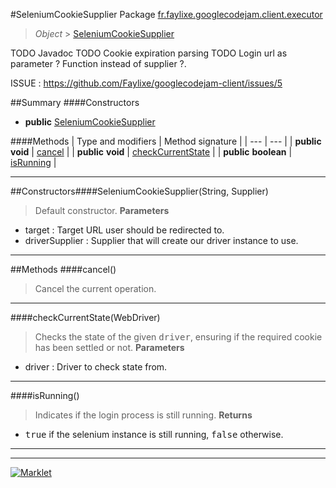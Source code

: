 #SeleniumCookieSupplier
Package [fr.faylixe.googlecodejam.client.executor](README.md)<br>

> *Object* > [SeleniumCookieSupplier](SeleniumCookieSupplier.md)

TODO Javadoc
 TODO Cookie expiration parsing
 TODO Login url as parameter ? Function instead of supplier ?.
 
 ISSUE : https://github.com/Faylixe/googlecodejam-client/issues/5

##Summary
####Constructors
* **public** [SeleniumCookieSupplier](#seleniumcookiesupplierstring-java.util.function.supplier)

####Methods
| Type and modifiers | Method signature |
| --- | --- |
| **public** **void** | [cancel](#cancel) |
| **public** **void** | [checkCurrentState](#checkcurrentstatewebdriver) |
| **public** **boolean** | [isRunning](#isrunning) |

---


##Constructors####SeleniumCookieSupplier(String, Supplier)
> Default constructor.
> **Parameters**
* target : Target URL user should be redirected to.
* driverSupplier : Supplier that will create our driver instance to use.


---


##Methods
####cancel()
> Cancel the current operation.

---

####checkCurrentState(WebDriver)
> Checks the state of the given <tt>driver</tt>,
 ensuring if the required cookie has been settled or not.
> **Parameters**
* driver : Driver to check state from.


---

####isRunning()
> Indicates if the login process is still running.
> **Returns**
* <tt>true</tt> if the selenium instance is still running, <tt>false</tt> otherwise.


---

---

[![Marklet](https://img.shields.io/badge/Generated%20by-Marklet-green.svg)](https://github.com/Faylixe/marklet)